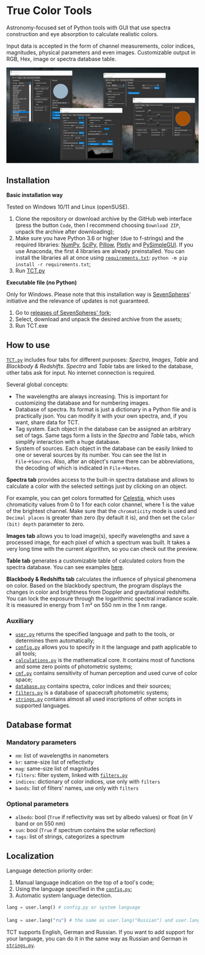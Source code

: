 # True Color Tools
Astronomy-focused set of Python tools with GUI that use spectra construction and eye absorption to calculate realistic colors.

Input data is accepted in the form of channel measurements, color indices, magnitudes, physical parameters and even images.
Customizable output in RGB, Hex, image or spectra database table.

![TCT preview](ViewMe.png)


## Installation

**Basic installation way**

Tested on Windows 10/11 and Linux (openSUSE).

1. Clone the repository or download archive by the GitHub web interface (press the button `Code`, then I recommend choosing `Download ZIP`, unpack the archive after downloading);
2. Make sure you have Python 3.6 or higher (due to f-strings) and the required libraries: [NumPy](https://numpy.org/), [SciPy](https://www.scipy.org/), [Pillow](https://pillow.readthedocs.io/), [Plotly](https://plotly.com/python/) and [PySimpleGUI](https://pysimplegui.readthedocs.io/). If you use Anaconda, the first 4 libraries are already preinstalled. You can install the libraries all at once using [`requirements.txt`](requirements.txt): `python -m pip install -r requirements.txt`;
3. Run [TCT.py](Scripts/TCT.py)

**Executable file (no Python)**

Only for Windows. Please note that this installation way is [SevenSpheres](https://github.com/SevenSpheres)' initiative and the relevance of updates is not guaranteed.

1. Go to [releases of SevenSpheres' fork](https://github.com/SevenSpheres/TrueColorTools/releases);
1. Select, download and unpack the desired archive from the assets;
1. Run TCT.exe


## How to use

[`TCT.py`](Scripts/TCT.py) includes four tabs for different purposes: *Spectra*, *Images*, *Table* and *Blackbody & Redshifts*. *Spectra* and *Table* tabs are linked to the database, other tabs ask for input. No internet connection is required.

Several global concepts:
- The wavelengths are always increasing. This is important for customizing the database and for numbering images.
- Database of spectra. Its format is just a dictionary in a Python file and is practically json. You can modify it with your own spectra, and, if you want, share data for TCT.
- Tag system. Each object in the database can be assigned an arbitrary set of tags. Same tags form a lists in the *Spectra* and *Table* tabs, which simplify interaction with a huge database.
- System of sources. Each object in the database can be easily linked to one or several sources by its number. You can see the list in `File`→`Sources`. Also, after an object's name there can be abbreviations, the decoding of which is indicated in `File`→`Notes`.

**Spectra tab** provides access to the built-in spectra database and allows to calculate a color with the selected settings just by clicking on an object.

For example, you can get colors formatted for [Celestia](https://github.com/CelestiaProject/Celestia), which uses chromaticity values from 0 to 1 for each color channel, where 1 is the value of the brightest channel. Make sure that the `chromaticity` mode is used and `Decimal places` is greater than zero (by default it is), and then set the `Color (bit) depth` parameter to zero.

**Images tab** allows you to load image(s), specify wavelengths and save a processed image, for each pixel of which a spectrum was built. It takes a very long time with the current algorithm, so you can check out the preview.

**Table tab** generates a customizable table of calculated colors from the spectra database. You can see examples [here](Tables/).

**Blackbody & Redshifts tab** calculates the influence of physical phenomena on color. Based on the blackbody spectrum, the program displays the changes in color and brightness from Doppler and gravitational redshifts. You can lock the exposure through the logarithmic spectral irradiance scale. It is measured in energy from 1 m² on 550 nm in the 1 nm range.


### Auxiliary
- [`user.py`](Scripts/user.py) returns the specified language and path to the tools, or determines them automatically;
- [`config.py`](Scripts/config.py) allows you to specify in it the language and path applicable to all tools;
- [`calculations.py`](Scripts/calculations.py) is the mathematical core. It contains most of functions and some zero points of photometric systems;
- [`cmf.py`](Scripts/cmf.py) contains sensitivity of human perception and used curve of color space;
- [`database.py`](Scripts/database.py) contains spectra, color indices and their sources;
- [`filters.py`](Scripts/filters.py) is a database of spacecraft photometric systems;
- [`strings.py`](Scripts/strings.py) contains almost all used inscriptions of other scripts in supported languages.


## Database format

### Mandatory parameters
- `nm`: list of wavelengths in nanometers
- `br`: same-size list of reflectivity
- `mag`: same-size list of magnitudes
- `filters`: filter system, linked with [`filters.py`](Scripts/filters.py)
- `indices`: dictionary of color indices, use only with `filters`
- `bands`: list of filters' names, use only with `filters`

### Optional parameters
- `albedo`: bool (`True` if reflectivity was set by albedo values) or float (in V band or on 550 nm)
- `sun`: bool (`True` if spectrum contains the solar reflection)
- `tags`: list of strings, categorizes a spectrum

## Localization
Language detection priority order:
1) Manual language indication on the top of a tool's code;
2) Using the language specified in the [`config.py`](Scripts/config.py);
3) Automatic system language detection.

```py
lang = user.lang() # config.py or system language

lang = user.lang("ru") # the same as user.lang("Russian") and user.lang("Русский")
```

TCT supports English, German and Russian. If you want to add support for your language, you can do it in the same way as Russian and German in [`strings.py`](Scripts/strings.py).
